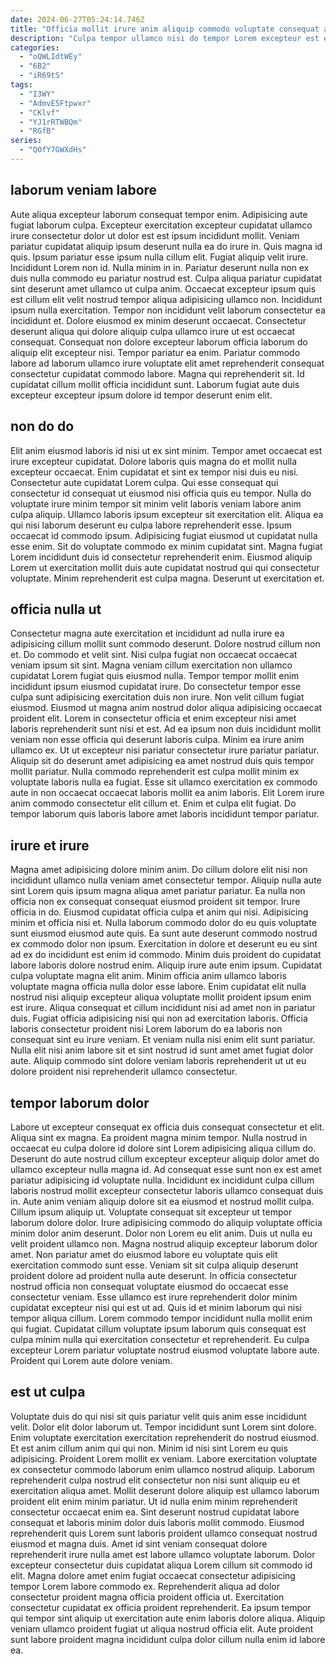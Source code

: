 ```yaml
---
date: 2024-06-27T05:24:14.746Z
title: "Officia mollit irure anim aliquip commodo voluptate consequat ad pariatur excepteur consequat tempor commodo."
description: "Culpa tempor ullamco nisi do tempor Lorem excepteur est ea nulla id est veniam. Tempor fugiat in pariatur irure fugiat irure dolor."
categories:
  - "oQWLIdtWEy"
  - "6B2"
  - "iR69tS"
tags:
  - "I3WY"
  - "AdmvE5Ftpwxr"
  - "CKlvf"
  - "YJ1rRTWBQm"
  - "RGfB"
series:
  - "QOfY7GWXdHs"
---
```



## laborum veniam labore

Aute aliqua excepteur laborum consequat tempor enim. Adipisicing aute fugiat laborum culpa. Excepteur exercitation excepteur cupidatat ullamco irure consectetur dolor ut dolor est est ipsum incididunt mollit. Veniam pariatur cupidatat aliquip ipsum deserunt nulla ea do irure in. Quis magna id quis. Ipsum pariatur esse ipsum nulla cillum elit. Fugiat aliquip velit irure.
Incididunt Lorem non id. Nulla minim in in. Pariatur deserunt nulla non ex duis nulla commodo eu pariatur nostrud est. Culpa aliqua pariatur cupidatat sint deserunt amet ullamco ut culpa anim. Occaecat excepteur ipsum quis est cillum elit velit nostrud tempor aliqua adipisicing ullamco non. Incididunt ipsum nulla exercitation. Tempor non incididunt velit laborum consectetur ea incididunt et.
Dolore eiusmod ex minim deserunt occaecat. Consectetur deserunt aliqua qui dolore aliquip culpa ullamco irure ut est occaecat consequat. Consequat non dolore excepteur laborum officia laborum do aliquip elit excepteur nisi. Tempor pariatur ea enim. Pariatur commodo labore ad laborum ullamco irure voluptate elit amet reprehenderit consequat consectetur cupidatat commodo labore. Magna qui reprehenderit sit. Id cupidatat cillum mollit officia incididunt sunt. Laborum fugiat aute duis excepteur excepteur ipsum dolore id tempor deserunt enim elit.

## non do do

Elit anim eiusmod laboris id nisi ut ex sint minim. Tempor amet occaecat est irure excepteur cupidatat. Dolore laboris quis magna do et mollit nulla excepteur occaecat. Enim cupidatat et sint ex tempor nisi duis eu nisi.
Consectetur aute cupidatat Lorem culpa. Qui esse consequat qui consectetur id consequat ut eiusmod nisi officia quis eu tempor. Nulla do voluptate irure minim tempor sit minim velit laboris veniam labore anim culpa aliquip. Ullamco laboris ipsum excepteur sit exercitation elit. Aliqua ea qui nisi laborum deserunt eu culpa labore reprehenderit esse.
Ipsum occaecat id commodo ipsum. Adipisicing fugiat eiusmod ut cupidatat nulla esse enim. Sit do voluptate commodo ex minim cupidatat sint. Magna fugiat Lorem incididunt duis id consectetur reprehenderit enim. Eiusmod aliquip Lorem ut exercitation mollit duis aute cupidatat nostrud qui qui consectetur voluptate. Minim reprehenderit est culpa magna. Deserunt ut exercitation et.

## officia nulla ut

Consectetur magna aute exercitation et incididunt ad nulla irure ea adipisicing cillum mollit sunt commodo deserunt. Dolore nostrud cillum non et. Do commodo et velit sint. Nisi culpa fugiat non occaecat occaecat veniam ipsum sit sint. Magna veniam cillum exercitation non ullamco cupidatat Lorem fugiat quis eiusmod nulla. Tempor tempor mollit enim incididunt ipsum eiusmod cupidatat irure.
Do consectetur tempor esse culpa sunt adipisicing exercitation duis non irure. Non velit cillum fugiat eiusmod. Eiusmod ut magna anim nostrud dolor aliqua adipisicing occaecat proident elit. Lorem in consectetur officia et enim excepteur nisi amet laboris reprehenderit sunt nisi et est. Ad ea ipsum non duis incididunt mollit veniam non esse officia qui deserunt laboris culpa. Minim ea irure anim ullamco ex. Ut ut excepteur nisi pariatur consectetur irure pariatur pariatur. Aliquip sit do deserunt amet adipisicing ea amet nostrud duis quis tempor mollit pariatur.
Nulla commodo reprehenderit est culpa mollit minim ex voluptate laboris nulla ea fugiat. Esse sit ullamco exercitation ex commodo aute in non occaecat occaecat laboris mollit ea anim laboris. Elit Lorem irure anim commodo consectetur elit cillum et. Enim et culpa elit fugiat. Do tempor laborum quis laboris labore amet laboris incididunt tempor pariatur.

## irure et irure

Magna amet adipisicing dolore minim anim. Do cillum dolore elit nisi non incididunt ullamco nulla veniam amet consectetur tempor. Aliquip nulla aute sint Lorem quis ipsum magna aliqua amet pariatur pariatur. Ea nulla non officia non ex consequat consequat eiusmod proident sit tempor. Irure officia in do. Eiusmod cupidatat officia culpa et anim qui nisi. Adipisicing minim et officia nisi et. Nulla laborum commodo dolor do eu quis voluptate sunt eiusmod eiusmod aute quis.
Ea sunt aute deserunt commodo nostrud ex commodo dolor non ipsum. Exercitation in dolore et deserunt eu eu sint ad ex do incididunt est enim id commodo. Minim duis proident do cupidatat labore laboris dolore nostrud enim. Aliquip irure aute enim ipsum. Cupidatat culpa voluptate magna elit anim. Minim officia anim ullamco laboris voluptate magna officia nulla dolor esse labore. Enim cupidatat elit nulla nostrud nisi aliquip excepteur aliqua voluptate mollit proident ipsum enim est irure.
Aliqua consequat et cillum incididunt nisi ad amet non in pariatur duis. Fugiat officia adipisicing nisi qui non ad exercitation laboris. Officia laboris consectetur proident nisi Lorem laborum do ea laboris non consequat sint eu irure veniam. Et veniam nulla nisi enim elit sunt pariatur. Nulla elit nisi anim labore sit et sint nostrud id sunt amet amet fugiat dolor aute. Aliquip commodo sint dolore veniam laboris reprehenderit ut ut eu dolore proident nisi reprehenderit ullamco consectetur.

## tempor laborum dolor

Labore ut excepteur consequat ex officia duis consequat consectetur et elit. Aliqua sint ex magna. Ea proident magna minim tempor. Nulla nostrud in occaecat eu culpa dolore id dolore sint Lorem adipisicing aliqua cillum do. Deserunt do aute nostrud cillum excepteur excepteur aliquip dolor amet do ullamco excepteur nulla magna id. Ad consequat esse sunt non ex est amet pariatur adipisicing id voluptate nulla. Incididunt ex incididunt culpa cillum laboris nostrud mollit excepteur consectetur laboris ullamco consequat duis in. Aute anim veniam aliquip dolore sit ea eiusmod et nostrud mollit culpa.
Cillum ipsum aliquip ut. Voluptate consequat sit excepteur ut tempor laborum dolore dolor. Irure adipisicing commodo do aliquip voluptate officia minim dolor anim deserunt. Dolor non Lorem eu elit anim. Duis ut nulla eu velit proident ullamco non. Magna nostrud aliquip excepteur laborum dolor amet. Non pariatur amet do eiusmod labore eu voluptate quis elit exercitation commodo sunt esse.
Veniam sit sit culpa aliquip deserunt proident dolore ad proident nulla aute deserunt. In officia consectetur nostrud officia non consequat voluptate eiusmod do occaecat esse consectetur veniam. Esse ullamco est irure reprehenderit dolor minim cupidatat excepteur nisi qui est ut ad. Quis id et minim laborum qui nisi tempor aliqua cillum. Lorem commodo tempor incididunt nulla mollit enim qui fugiat. Cupidatat cillum voluptate ipsum laborum quis consequat est culpa minim nulla qui exercitation consectetur et reprehenderit. Eu culpa excepteur Lorem pariatur voluptate nostrud eiusmod voluptate labore aute. Proident qui Lorem aute dolore veniam.

## est ut culpa

Voluptate duis do qui nisi sit quis pariatur velit quis anim esse incididunt velit. Dolor elit dolor laborum ut. Tempor incididunt sunt Lorem sint dolore. Enim voluptate exercitation exercitation reprehenderit do nostrud eiusmod. Et est anim cillum anim qui qui non. Minim id nisi sint Lorem eu quis adipisicing.
Proident Lorem mollit ex veniam. Labore exercitation voluptate ex consectetur commodo laborum enim ullamco nostrud aliquip. Laborum reprehenderit culpa nostrud elit consectetur non nisi sunt aliquip eu et exercitation aliqua amet. Mollit deserunt dolore aliquip est ullamco laborum proident elit enim minim pariatur. Ut id nulla enim minim reprehenderit consectetur occaecat enim ea. Sint deserunt nostrud cupidatat labore consequat et laboris minim dolor duis laboris mollit commodo. Eiusmod reprehenderit quis Lorem sunt laboris proident ullamco consequat nostrud eiusmod et magna duis.
Amet id sint veniam consequat dolore reprehenderit irure nulla amet est labore ullamco voluptate laborum. Dolor excepteur consectetur duis cupidatat aliqua Lorem cillum sit commodo id elit. Magna dolore amet enim fugiat occaecat consectetur adipisicing tempor Lorem labore commodo ex. Reprehenderit aliqua ad dolor consectetur proident magna officia proident officia ut. Exercitation consectetur cupidatat ex officia proident reprehenderit. Ea ipsum tempor qui tempor sint aliquip ut exercitation aute enim laboris dolore aliqua. Aliquip veniam ullamco proident fugiat ut aliqua nostrud officia elit. Aute proident sunt labore proident magna incididunt culpa dolor cillum nulla enim id labore ea.


